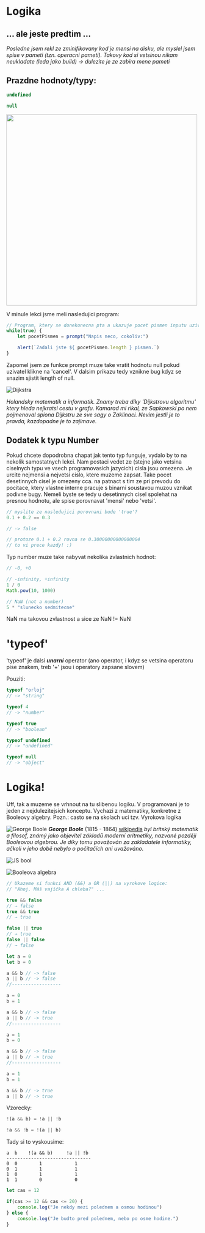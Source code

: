 # Logika


## ... ale jeste predtim ...

*Posledne jsem rekl ze zminifikovany kod je mensi na disku, ale myslel jsem spise v pameti (tzn. operacni pameti). Takovy kod si vetsinou nikam neukladate (leda jako build) -> dulezite je ze zabira mene pameti*

## Prazdne hodnoty/typy:
```js
undefined

null
```

<img src="https://i1.wp.com/artdepartmental.com/wp-content/uploads/2099/07/Forrest-Gump-0296.jpg?fit=1014%2C419&ssl=1" width="500">

V minule lekci jsme meli nasledujici program:
```js
// Program, ktery se donekonecna pta a ukazuje pocet pismen inputu uziv.
while(true) {
    let pocetPismen = prompt("Napis neco, cokoliv:")

    alert(`Zadali jste ${ pocetPismen.length } pismen.`)
}
```

Zapomel jsem ze funkce prompt muze take vratit hodnotu null pokud uzivatel klikne na 'cancel'. V dalsim prikazu tedy vznikne bug kdyz se snazim sjistit length of null.

![Dijkstra](https://www.azquotes.com/picture-quotes/quote-if-debugging-is-the-process-of-removing-software-bugs-then-programming-must-be-the-process-edsger-dijkstra-56-19-97.jpg)

*Holandsky matematik a informatik. Znamy treba diky 'Dijkstrovu algoritmu' ktery hleda nejkratsi cestu v grafu. Kamarad mi rikal, ze Sapkowski po nem pojmenoval spiona Dijkstru ze sve sagy o Zaklinaci. Nevim jestli je to pravda, kazdopadne je to zajimave.*


## Dodatek k typu Number
Pokud chcete dopodrobna chapat jak tento typ funguje, vydalo by to na nekolik samostatnych lekci. Nam postaci vedet ze (stejne jako vetsina ciselnych typu ve vsech programovasich jazycich) cisla jsou omezena.
Je urcite nejmensi a nejvetsi cislo, ktere muzeme zapsat. Take pocet desetinnych cisel je omezeny cca. na patnact s tim ze pri prevodu do pocitace, ktery vlastne interne pracuje s binarni soustavou muzou vznikat podivne bugy. Nemeli byste se tedy u desetinnych cisel spolehat na presnou hodnotu, ale spise porovnavat 'mensi' nebo 'vetsi'.

```js
// myslite ze nasledujici porovnani bude 'true'?
0.1 + 0.2 == 0.3

// -> false

// protoze 0.1 + 0.2 rovna se 0.30000000000000004
// to vi prece kazdy! :)
```

Typ number muze take nabyvat nekolika zvlastnich hodnot:
```js
// -0, +0

// -infinity, +infinity
1 / 0
Math.pow(10, 1000)

// NaN (not a number)
5 * "slunecko sedmitecne"
```

NaN ma takovou zvlastnost a sice ze NaN != NaN

# 'typeof'
'typeof' je dalsi ***unarni*** operator (ano operator, i kdyz se vetsina operatoru pise znakem, treb '+' jsou i operatory zapsane slovem)

Pouziti:
```js
typeof "orloj"
// -> "string"

typeof 4
// -> "number"

typeof true
// -> "boolean"

typeof undefined
// -> "undefined"

typeof null
// -> "object"
```


# Logika!
Uff, tak a muzeme se vrhnout na tu slibenou logiku. V programovani je to jeden z nejdulezitejsich konceptu. Vychazi z matematiky, konkretne z Booleovy algebry.
Pozn.: casto se na skolach uci tzv. Vyrokova logika

![George Boole](https://upload.wikimedia.org/wikipedia/commons/thumb/c/ce/George_Boole_color.jpg/225px-George_Boole_color.jpg)
***George Boole*** (1815 - 1864) [wikipedia](https://cs.wikipedia.org/wiki/George_Boole)
*byl britský matematik a filosof, známý jako objevitel základů moderní aritmetiky, nazvané později Booleovou algebrou. Je díky tomu považován za zakladatele informatiky, ačkoli v jeho době nebylo o počítačích ani uvažováno.*


![JS bool](https://benmccormick.org/static/6d15c0e5ac4df9209df25439414c2043/288d5/boolean-mappings.png)

![Booleova algebra](https://slideplayer.cz/slide/2583158/9/images/1/Booleova+logika%28algebra%29.jpg)


```js
// Ukazeme si funkci AND (&&) a OR (||) na vyrokove logice:
// "Ahoj. Máš vajíčka A chleba?" ...

true && false
// → false
true && true
// → true

false || true
// → true
false || false
// → false
```


```js
let a = 0
let b = 0

a && b // -> false
a || b // -> false
//------------------

a = 0
b = 1

a && b // -> false
a || b // -> true
//------------------

a = 1
b = 0

a && b // -> false
a || b // -> true
//------------------

a = 1
b = 1

a && b // -> true
a || b // -> true
```

Vzorecky:
```js
!(a && b) = !a || !b

!a && !b = !(a || b)
```

Tady si to vyskousime:
```
a  b    !(a && b)     !a || !b
-------------------------------
0  0        1            1
0  1        1            1
1  0        1            1
1  1        0            0
```

```js
let cas = 12

if(cas >= 12 && cas <= 20) {
    console.log("Je nekdy mezi polednem a osmou hodinou")
} else {
    console.log("Je budto pred polednem, nebo po osme hodine.")
}
```
